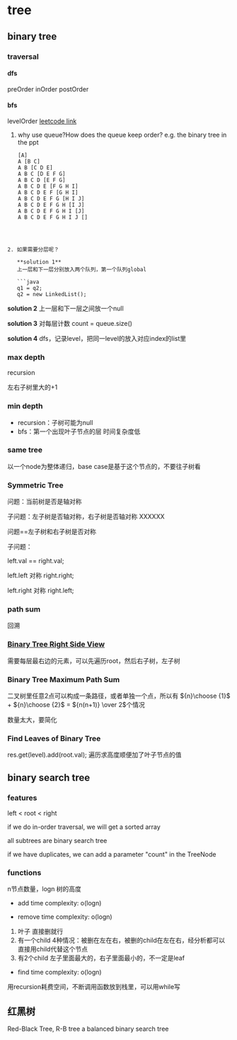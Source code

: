 # tree
## binary tree

### traversal

#### dfs
preOrder
inOrder
postOrder

#### bfs
levelOrder
[leetcode link](https://leetcode-cn.com/problems/binary-tree-level-order-traversal/)

1. why use queue?How does the queue keep order?
   e.g. the binary tree in the ppt
   ```
   [A]
   A [B C]
   A B [C D E]
   A B C [D E F G]
   A B C D [E F G]
   A B C D E [F G H I]
   A B C D E F [G H I]
   A B C D E F G [H I J]
   A B C D E F G H [I J]
   A B C D E F G H I [J]
   A B C D E F G H I J []
```



2. 如果需要分层呢？

   **solution 1**
   上一层和下一层分别放入两个队列，第一个队列global

   ```java
   q1 = q2;
   q2 = new LinkedList();
   ```

   **solution 2**
   上一层和下一层之间放一个null

   **solution 3**
   对每层计数 count = queue.size()

   **solution 4**
   dfs，记录level，把同一level的放入对应index的list里



### max depth

recursion 

左右子树里大的+1

### min depth

- recursion：子树可能为null
- bfs：第一个出现叶子节点的层     时间复杂度低

### same tree

以一个node为整体递归，base case是基于这个节点的，不要往子树看

### Symmetric Tree

问题：当前树是否是轴对称

子问题：左子树是否轴对称，右子树是否轴对称 XXXXXX

问题==左子树和右子树是否对称

子问题：

left.val == right.val;

left.left 对称 right.right;

left.right 对称 right.left;

### path sum

回溯

### [Binary Tree Right Side View](https://leetcode-cn.com/problems/binary-tree-right-side-view/)

需要每层最右边的元素，可以先遍历root，然后右子树，左子树

### Binary Tree Maximum Path Sum
二叉树里任意2点可以构成一条路径，或者单独一个点，所以有
${n}\choose {1}$ + ${n}\choose {2}$ = ${n(n+1)} \over 2$个情况

数量太大，要简化

### Find Leaves of Binary Tree
res.get(level).add(root.val);
遍历求高度顺便加了叶子节点的值

## binary search tree

### features

left < root < right

if we do in-order traversal,  we will get a sorted array

all subtrees are binary search tree

if we have duplicates, we can add a parameter "count" in the TreeNode

### functions
n节点数量，logn 树的高度
- add   time complexity: o(logn)

- remove  time complexity: o(logn)
1. 叶子
直接删就行
2. 有一个child
4种情况：被删在左在右，被删的child在左在右，经分析都可以直接用child代替这个节点
3. 有2个child
左子里面最大的，右子里面最小的，不一定是leaf

- find  time complexity: o(logn)

用recursion耗费空间，不断调用函数放到栈里，可以用while写


## 红黑树
Red-Black Tree, R-B tree
a balanced binary search tree





